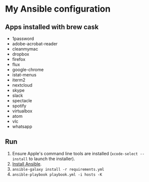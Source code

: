 # My Ansible configuration

## Apps installed with brew cask
- 1password
- adobe-acrobat-reader
- cleanmymac
- dropbox
- firefox
- flux
- google-chrome
- istat-menus
- iterm2
- nextcloud
- skype
- slack
- spectacle
- spotify
- virtualbox
- atom
- vlc
- whatsapp

## Run

1. Ensure Apple's command line tools are installed (`xcode-select --install` to launch the installer).
2. [Install Ansible](http://docs.ansible.com/intro_installation.html).
3. `ansible-galaxy install -r requirements.yml`
4. `ansible-playbook playbook.yml -i hosts -K`
